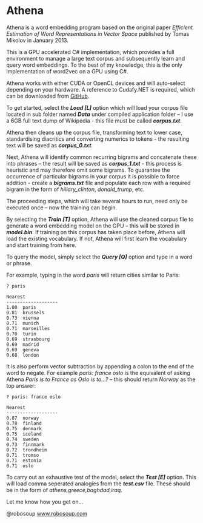 # Athena

Athena is a word embedding program based on the original paper *Efficient Estimation of Word Representations in Vector Space* published by Tomas Mikolov in January 2013.

This is a GPU accelerated C# implementation, which provides a full environment to manage a large text corpus and subsequently learn and query word embeddings. To the best of my knowledge, this is the only implementation of word2vec on a GPU using C#.

Athena works with either CUDA or OpenCL devices and will auto-select depending on your hardware. A reference to Cudafy.NET is required, which can be downloaded from [GitHub](https://github.com/svn2github/cudafy).  

To get started, select the ***Load [L]*** option which will load your corpus file located in sub folder named ***Data*** under compiled application folder – I use a 6GB full text dump of Wikipedia - this file must be called ***corpus.txt***.

Athena then cleans up the corpus file, transforming text to lower case, standardising diacritics and converting numerics to tokens - the resulting text will be saved as ***corpus_0.txt***.

Next, Athena will identify common recurring bigrams and concatenate these into phrases – the result will be saved as ***corpus_1.txt*** - this process is heuristic and may therefore omit some bigrams. To guarantee the occurrence of particular bigrams in your corpus it is possible to force addition - create a ***bigrams.txt*** file and populate each row with a required bigram in the form of *hillary_clinton*, *donald_trump*, etc.

The proceeding steps, which will take several hours to run, need only be executed once – now the training can begin.

By selecting the ***Train [T]*** option, Athena will use the cleaned corpus file to generate a word embedding model on the GPU – this will be stored in ***model.bin***. If training on this corpus has taken place before, Athena will load the existing vocabulary.  If not, Athena will first learn the vocabulary and start training from here.

To query the model, simply select the ***Query [Q]*** option and type in a word or phrase.

For example, typing in the word *paris* will return cities similar to Paris:

```
? paris

Nearest
-------------------
1.00  paris
0.81  brussels
0.73  vienna
0.71  munich
0.71  marseilles
0.70  turin
0.69  strasbourg
0.69  madrid
0.69  geneva
0.68  london
```

It is also perform vector subtraction by appending a colon to the end of the word to negate. For example *paris: france oslo* is the equivalent of asking Athena *Paris is to France as Oslo is to...?* – this should return *Norway* as the top answer:

```
? paris: france oslo

Nearest
-------------------
0.87  norway
0.78  finland
0.75  denmark
0.75  iceland
0.74  sweden
0.73  finnmark
0.72  trondheim
0.71  tromso
0.71  estonia
0.71  oslo
```

To carry out an exhaustive test of the model, select the ***Test [E]*** option. This will load comma seperated analogies from the ***test.csv*** file. These should be in the form of *athens,greece,baghdad,iraq*.

Let me know how you get on...

@robosoup
www.robosoup.com
